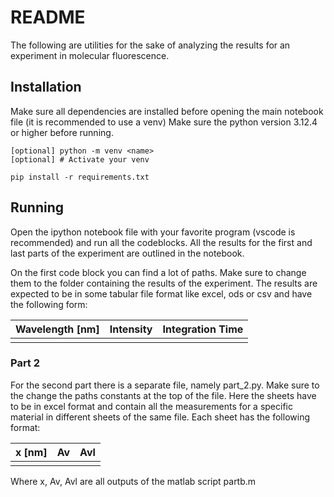 # README
The following are utilities for the sake of analyzing the results for an experiment in molecular fluorescence.

## Installation
Make sure all dependencies are installed before opening the main notebook file (it is recommended to use a venv)
Make sure the python version 3.12.4 or higher before running.
```code
[optional] python -m venv <name>
[optional] # Activate your venv

pip install -r requirements.txt
```

## Running
Open the ipython notebook file with your favorite program (vscode is recommended) and run all the codeblocks.
All the results for the first and last parts of the experiment are outlined in the notebook.

On the first code block you can find a lot of paths. Make sure to change them to the folder containing the results
of the experiment. The results are expected to be in some tabular file format like excel, ods or csv and have the following form:

| Wavelength \[nm\] | Intensity | Integration Time |
|-------------------|-----------|------------------|
| <values>          | <values>  | <value>          |

### Part 2
For the second part there is a separate file, namely part_2.py.
Make sure to the change the paths constants at the top of the file.
Here the sheets have to be in excel format and contain all the measurements for a specific material in different sheets of the same file.
Each sheet has the following format:

| x \[nm\] | Av       | Avl     |
|----------|----------|---------|
| <values> | <values> | <value> |

Where x, Av, Avl are all outputs of the matlab script partb.m
